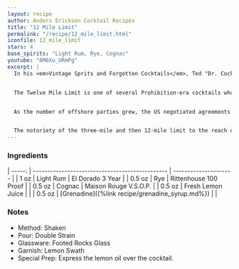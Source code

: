 ```yaml
---
layout: recipe
author: Anders Erickson Cocktail Recipes
title: "12 Mile Limit"
permalink: "/recipe/12_mile_limit.html"
iconfile: 12_mile_limit
stars: 4
base_spirits: "Light Rum, Rye, Cognac"
youtube: "6M6Xu_URmPg"
excerpt: |
  In his <em>Vintage Sprits and Forgotten Cocktails</em>, Ted "Dr. Cocktail" Haigh affirms that Thomas Franklin Fairfax Millard (1868-1942), a war correspondent and journalist, is the confirmed author of the Twelve Mile Limit Cocktail.<br /><br />


  The Twelve Mile Limit is one of several Prohibition-era cocktails whose name references the distance from a shore that a nation's territorial waters. During the 18th century this was established as three nautical miles (5.6 km), the distance a cannonball could be shot from the shore to repel incursions. Hence, during Prohibition, US jurisdiction was limited to three miles offshore so allowing the legal supply of alcohol to parties on board boats just outside territorial waters.<br /><br />


  As the number of offshore parties grew, the US negotiated agreements with countries such as the UK and France to recognize the right of the American authorities to enforce Prohibition and anti-smuggling laws to an extended 12-mile limit. Predictably, the parties moved further off-shore. On 29th December 1988, President Reagan extended the territorial waters of the United States to 12 miles from 3 miles.<br /><br />


  The notoriety of the three-mile and then 12-mile limit to the reach of the Feds during Prohibition led to the Three Miller/Three Mile Limit the Twelve Miles Out, and the Twelve Mile Limit cocktails. The Twelve Mile limit is a rye whiskey laced Three Miller as the limit was extended, so the cocktail was made stronger.
---
```


### Ingredients

| -----: | ----------------------------------------------- | --------------------- |
| 1 oz | Light Rum | El Dorado 3 Year |
| 0.5 oz | Rye | Rittenhouse 100 Proof |
| 0.5 oz | Cognac | Maison Rouge V.S.O.P. |
| 0.5 oz | Fresh Lemon Juice | |
| 0.5 oz | [Grenadine]({%link recipe/grenadine_syrup.md%}) | |

### Notes

- Method: Shaken
- Pour: Double Strain
- Glassware: Footed Rocks Glass
- Garnish: Lemon Swath
- Special Prep: Express the lemon oil over the cocktail.
